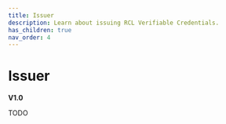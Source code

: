 ```yaml
---
title: Issuer
description: Learn about issuing RCL Verifiable Credentials.
has_children: true
nav_order: 4
---
```


# Issuer
**V1.0**

TODO